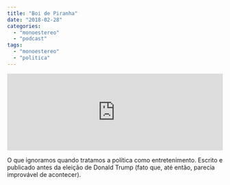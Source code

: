 ```yaml
---
title: "Boi de Piranha"
date: "2018-02-28"
categories: 
  - "monoestereo"
  - "podcast"
tags: 
  - "monoestereo"
  - "politica"
---
```


<iframe style="width: 100%; height: 180px;" src="https://anchor.fm/monoestereo/embed/episodes/Boi-de-Piranha-e149rv" width="100%" height="180px" frameborder="0" scrolling="no"></iframe>

O que ignoramos quando tratamos a política como entretenimento. Escrito e publicado antes da eleição de Donald Trump (fato que, até então, parecia improvável de acontecer).
